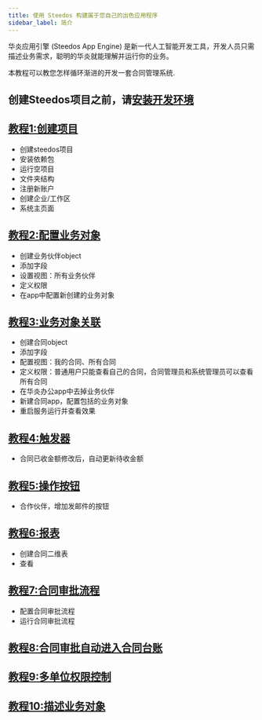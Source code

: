 ```yaml
---
title: 使用 Steedos 构建属于您自己的出色应用程序
sidebar_label: 简介
---
```


华炎应用引擎 (Steedos App Engine) 是新一代人工智能开发工具，开发人员只需描述业务需求，聪明的华炎就能理解并运行你的业务。

本教程可以教您怎样循环渐进的开发一套合同管理系统.
## 创建Steedos项目之前，请[安装开发环境](/docs/developer/install)
## [教程1:创建项目](/docs/developer/guide_create)
- 创建steedos项目
- 安装依赖包
- 运行空项目
- 文件夹结构
- 注册新账户
- 创建企业/工作区
- 系统主页面
## [教程2:配置业务对象](/docs/developer/guide_object)
- 创建业务伙伴object
- 添加字段
- 设置视图：所有业务伙伴
- 定义权限
- 在app中配置新创建的业务对象
## [教程3:业务对象关联](/docs/developer/relationship)
- 创建合同object
- 添加字段
- 配置视图：我的合同、所有合同
- 定义权限：普通用户只能查看自己的合同，合同管理员和系统管理员可以查看所有合同
- 在华炎办公app中去掉业务伙伴
- 新建合同app，配置包括的业务对象
- 重启服务运行并查看效果
## [教程4:触发器]()
- 合同已收金额修改后，自动更新待收金额
## [教程5:操作按钮]()
- 合作伙伴，增加发邮件的按钮
## [教程6:报表]()
- 创建合同二维表
- 查看
## [教程7:合同审批流程]()
- 配置合同审批流程
- 运行合同审批流程
## [教程8:合同审批自动进入合同台账]()
## [教程9:多单位权限控制]()

## [教程10:描述业务对象]()